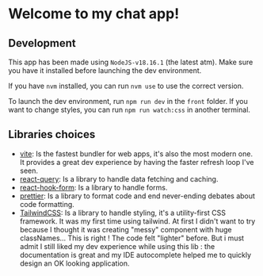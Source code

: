 # Welcome to my chat app!

## Development

This app has been made using `NodeJS-v18.16.1` (the latest atm).
Make sure you have it installed before launching the dev environment.

If you have `nvm` installed, you can run `nvm use` to use the correct version.

To launch the dev environment, run `npm run dev` in the `front` folder.
If you want to change styles, you can run `npm run watch:css` in another terminal.

## Libraries choices

- [vite](https://vitejs.dev/): Is the fastest bundler for web apps, it's also the most modern one. It provides a great dev experience by having the faster refresh loop I've seen.
- [react-query](https://tanstack.com/query/v3/): Is a library to handle data fetching and caching. 
- [react-hook-form](https://react-hook-form.com/): Is a library to handle forms.
- [prettier](https://prettier.io/): Is a library to format code and end never-ending debates about code formatting.
- [TailwindCSS](https://tailwindcss.com/): Is a library to handle styling, it's a utility-first CSS framework. It was my first time using tailwind. At first I didn't want to try because I thought it was creating "messy" component with huge classNames... This is right ! The code felt "lighter" before. But i must admit I still liked my dev experience while using this lib : the documentation is great and my IDE autocomplete helped me to quickly design an OK looking application.
